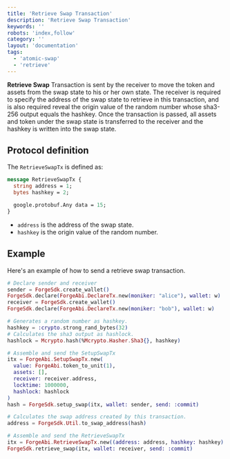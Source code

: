 ```yaml
---
title: 'Retrieve Swap Transaction'
description: 'Retrieve Swap Transaction'
keywords: ''
robots: 'index,follow'
category: ''
layout: 'documentation'
tags:
  - 'atomic-swap'
  - 'retrieve'
---
```


**Retrieve Swap** Transaction is sent by the receiver to move the token and assets from the swap state to his or her own state. The receiver is required to specify the address of the swap state to retrieve in this transaction, and is also required reveal the origin value of the random number whose sha3-256 output equals the hashkey. Once the transaction is passed, all assets and token under the swap state is transferred to the receiver and the hashkey is written into the swap state.

## Protocol definition

The `RetrieveSwapTx` is defined as:

```protobuf
message RetrieveSwapTx {
  string address = 1;
  bytes hashkey = 2;

  google.protobuf.Any data = 15;
}
```

- `address` is the address of the swap state.
- `hashkey` is the origin value of the random number.

## Example

Here's an example of how to send a retrieve swap transaction.

```elixir
# Declare sender and receiver
sender = ForgeSdk.create_wallet()
ForgeSdk.declare(ForgeAbi.DeclareTx.new(moniker: "alice"), wallet: w)
receiver = ForgeSdk.create_wallet()
ForgeSdk.declare(ForgeAbi.DeclareTx.new(moniker: "bob"), wallet: w)

# Generates a random number as hashkey.
hashkey = :crypto.strong_rand_bytes(32)
# Calculates the sha3 output as hashlock.
hashlock = Mcrypto.hash(%Mcrypto.Hasher.Sha3{}, hashkey)

# Assemble and send the SetupSwapTx
itx = ForgeAbi.SetupSwapTx.new(
  value: ForgeAbi.token_to_unit(1),
  assets: [],
  receiver: receiver.address,
  locktime: 1000000,
  hashlock: hashlock
)
hash = ForgeSdk.setup_swap(itx, wallet: sender, send: :commit)

# Calculates the swap address created by this transaction.
address = ForgeSdk.Util.to_swap_address(hash)

# Assemble and send the RetrieveSwapTx
itx = ForgeAbi.RetrieveSwapTx.new((address: address, hashkey: hashkey)
ForgeSdk.retrieve_swap(itx, wallet: receiver, send: :commit)
```
